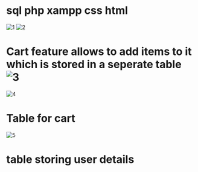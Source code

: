 # sql php xampp css html
![1](https://user-images.githubusercontent.com/66934832/167236681-280c0664-e29e-45fc-a014-35020f6a2b07.png)
![2](https://user-images.githubusercontent.com/66934832/167236764-f49753d0-a630-4d3c-ba8c-6a04cf151706.png)
# Cart feature allows to add items to it which is stored in a seperate table ![3](https://user-images.githubusercontent.com/66934832/167236806-14022f3a-d5a2-4e33-a749-c2a3b2ffc326.png)
![4](https://user-images.githubusercontent.com/66934832/167236941-9a2c96dc-292d-47ae-9710-bd4cdb2e12f4.png)
# Table for cart
![5](https://user-images.githubusercontent.com/66934832/167237051-ebe5d030-c002-40cf-b63c-b8a70b34d54c.png)
# table storing user details
